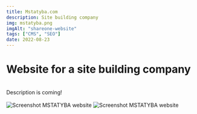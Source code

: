 ```yaml
---
title: Mstatyba.com
description: Site building company
img: mstatyba.png
imgAlt: "shareone-website"
tags: ["CMS", "SEO"]
date: 2022-08-23
---
```


# Website for a site building company
<br>Description is coming! <br><br>
![Screenshot MSTATYBA website](/img/mstatyba.png)
![Screenshot MSTATYBA website](/img/mstatyba_details.png)


<style scoped>
    a {
        text-decoration: none;
    }

</style>